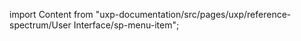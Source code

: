 
import Content from "uxp-documentation/src/pages/uxp/reference-spectrum/User Interface/sp-menu-item";

<Content query="product=photoshop"/>

